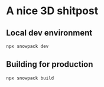 # A nice 3D shitpost

## Local dev environment

```
npx snowpack dev
```

## Building for production

```
npx snowpack build
```